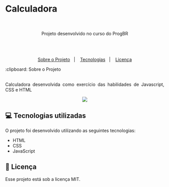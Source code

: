 # Calculadora

<br>
<br>
<div align="center">
   Projeto desenvolvido no curso do ProgBR
</div>
<br>

<br>
<br>

<p align="center">
  <a href="#clipboard-Sobre-o-Projeto">Sobre o Projeto</a>&nbsp;&nbsp;&nbsp;|&nbsp;&nbsp;&nbsp;
  <a href="#computer-Tecnologias-utilizadas">Tecnologias</a>&nbsp;&nbsp;&nbsp;|&nbsp;&nbsp;&nbsp;
  <a href="#closed-book-Licença">Licença</a>
</p>
:clipboard: Sobre o Projeto
<br>
<br>
<p align="justify"> Calculadora desenvolvida como exercício das habilidades de Javascript, CSS e HTML </p>


<div align="center">
   <img src="https://user-images.githubusercontent.com/97189415/152211213-1ea43dd6-61ea-4b28-9da1-6993261f17e4.png">
</div>


## :computer: Tecnologias utilizadas

O projeto foi desenvolvido utilizando as seguintes tecnologias:

- HTML
- CSS
- JavaScript

## :closed_book: Licença

Esse projeto está sob a licença MIT.
